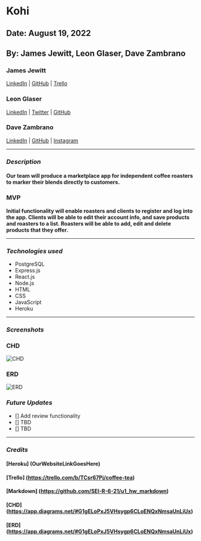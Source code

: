 # Kohi

## Date: August 19, 2022

## By: James Jewitt, Leon Glaser, Dave Zambrano

### James Jewitt

[LinkedIn](https://www.linkedin.com/in/james-jewitt/) |
[GitHub](https://github.com/jamest7783) |
[Trello](https://trello.com/b/Mc0uEhTG/quickchart)

### Leon Glaser

[LinkedIn](https://www.linkedin.com/in/leon-glaser) |
[Twitter](https://twitter.com/sirescapist) |
[GitHub](https://github.com/lnglaser)

### Dave Zambrano

[LinkedIn](https://www.linkedin.com/in/davezambr/) |
[GitHub](https://github.com/dzambr13) |
[Instagram](https://www.instagram.com/dayvuhh/)

---

### **_Description_**

#### **Our team will produce a marketplace app for independent coffee roasters to marker their blends directly to customers.**

### MVP

**Initial functionality will enable roasters and clients to register and log into the app. Clients will be able to edit their account info, and save products and roasters to a list. Roasters will be able to add, edit and delete products that they offer.**

---

### **_Technologies used_**

- PostgreSQL
- Express.js
- React.js
- Node.js
- HTML
- CSS
- JavaScript
- Heroku

---

### **_Screenshots_**

### CHD

![CHD](https://cdn.discordapp.com/attachments/994991543712751756/1007641852717056030/unknown.png)

### ERD

![ERD](https://cdn.discordapp.com/attachments/994991543712751756/1007642066609782794/unknown.png)

### **_Future Updates_**

- [] Add review functionality
- [] TBD
- [] TBD

---

### **_Credits_**

#### [Heroku] (OurWebsiteLinkGoesHere)

#### [Trello] (https://trello.com/b/TCsr67Pj/coffee-tea)

#### [Markdown] (https://github.com/SEI-R-6-21/u1_hw_markdown)

#### [CHD] (https://app.diagrams.net/#G1gELoPxJ5VHsygp6CLoENQxNmsaUnLiUx)

#### [ERD] (https://app.diagrams.net/#G1gELoPxJ5VHsygp6CLoENQxNmsaUnLiUx)
